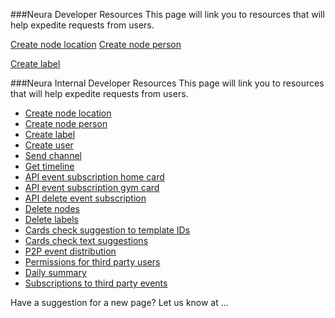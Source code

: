 ###Neura Developer Resources
This page will link you to resources that will help expedite requests from users.

[Create node location]()
[Create node person]()

[Create label]()

###Neura Internal Developer Resources
This page will link you to resources that will help expedite requests from users.

* [Create node location]()  
* [Create node person]()  
* [Create label]()  
* [Create user]()  
* [Send channel]()  
* [Get timeline]()  
* [API event subscription home card]()  
* [API event subscription gym card]() 
* [API delete event subscription]()
* [Delete nodes]()
* [Delete labels]()
* [Cards check suggestion to template IDs]() 
* [Cards check text suggestions]()
* [P2P event distribution]()
* [Permissions for third party users]()
* [Daily summary]() 
* [Subscriptions to third party events]()

Have a suggestion for a new page?  Let us know at ...
